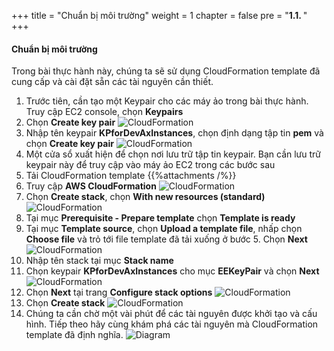 +++
title = "Chuẩn bị môi trường"
weight = 1
chapter = false
pre = "<b>1.1. </b>"
+++

#### Chuẩn bị môi trường
Trong bài thực hành này, chúng ta sẽ sử dụng CloudFormation template đã cung cấp và cài đặt sẵn các tài nguyên cần thiết.

1. Trước tiên, cần tạo một Keypair cho các máy ảo trong bài thực hành. Truy cập EC2 console, chọn **Keypairs**
2. Chọn **Create key pair**
![CloudFormation](../../../images/1/1.png?width=90pc)
3. Nhập tên keypair **KPforDevAxInstances**, chọn định dạng tập tin **pem** và chọn **Create key pair**
![CloudFormation](../../../images/1/2.png?width=90pc)
4. Một cửa sổ xuất hiện để chọn nơi lưu trữ tập tin keypair. Bạn cần lưu trữ keypair này để truy cập vào máy ảo EC2 trong các bước sau
5. Tải CloudFormation template
{{%attachments /%}}
6. Truy cập **AWS CloudFormation**
![CloudFormation](../../../images/1/3.png?width=90pc)
7. Chọn **Create stack**, chọn **With new resources (standard)**
![CloudFormation](../../../images/1/4.png?width=90pc)
8. Tại mục **Prerequisite - Prepare template** chọn **Template is ready**
9. Tại mục **Template source**, chọn **Upload a template file**, nhấp chọn **Choose file** và trỏ tới file template đã tải xuống ở bước 5. Chọn **Next**
![CloudFormation](../../../images/1/5.png?width=90pc)
10. Nhập tên stack tại mục **Stack name**
11. Chọn keypair **KPforDevAxInstances** cho mục **EEKeyPair** và chọn **Next**
![CloudFormation](../../../images/1/6.png?width=90pc)
12. Chọn **Next** tại trang **Configure stack options**
![CloudFormation](../../../images/1/7.png?width=90pc)
13.  Chọn **Create stack**
![CloudFormation](../../../images/1/8.png?width=90pc)
14. Chúng ta cần chờ một vài phút để các tài nguyên được khởi tạo và cấu hình.
Tiếp theo hãy cùng khám phá các tài nguyên mà CloudFormation template đã định nghĩa.
![Diagram](../../../images/1/0.png?width=90pc)
